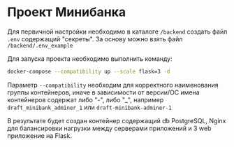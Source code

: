 # Проект Минибанка
Для первичной настройки необходимо в каталоге `/backend` создать файл `.env` содержащий "секреты". За основу можно взять файл `/backend/.env_example`

Для запуска проекта необходимо выполнить команду:
```sh
docker-compose --compatibility up --scale flask=3 -d
```

Параметр `--compatibility` необходим для корректного наименования группы контейнеров, иначе в зависимости от версии/ОС имена контейнеров содержат либо "-", либо "_", например `draft_minibank_adminer_1` или `draft-minibank-adminer-1`


В результате будет создан контейнер содержащий db PostgreSQL, Nginx для балансировки нагрузки между серверами приложений и 3 web приложение на Flask.